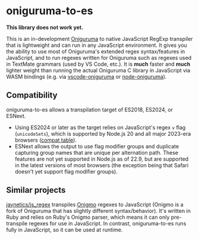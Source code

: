 # oniguruma-to-es

**This library does not work yet.**

This is an in-development [Oniguruma](https://github.com/kkos/oniguruma) to native JavaScript RegExp transpiler that is lightweight and can run in any JavaScript environment. It gives you the ability to use most of Oniguruma's extended regex syntax/features in JavaScript, and to run regexes written for Oniguruma such as regexes used in TextMate grammars (used by VS Code, etc.). It is **much** faster and **much** lighter weight than running the actual Oniguruma C library in JavaScript via WASM bindings (e.g. via [vscode-oniguruma](https://github.com/microsoft/vscode-oniguruma) or [node-oniguruma](https://github.com/atom/node-oniguruma)).

## Compatibility

oniguruma-to-es allows a transpilation target of ES2018, ES2024, or ESNext.

- Using ES2024 or later as the target relies on JavaScript's regex `v` flag (`unicodeSets`), which is supported by Node.js 20 and all major 2023-era browsers ([compat table](https://caniuse.com/mdn-javascript_builtins_regexp_unicodesets)).
- ESNext allows the output to use flag modifier groups and duplicate capturing group names that are unique per alternation path. These features are not yet supported in Node.js as of 22.9, but are supported in the latest versions of most browsers (the exception being that Safari doesn't yet support flag modifier groups).

## Similar projects

[jaynetics/js_regex](https://github.com/jaynetics/js_regex) transpiles [Onigmo](https://github.com/k-takata/Onigmo) regexes to JavaScript (Onigmo is a fork of Oniguruma that has slightly different syntax/behavior). It's written in Ruby and relies on Ruby's Onigmo parser, which means it can only pre-transpile regexes for use in JavaScript. In contrast, oniguruma-to-es runs fully in JavaScript, so it can be used at runtime.
